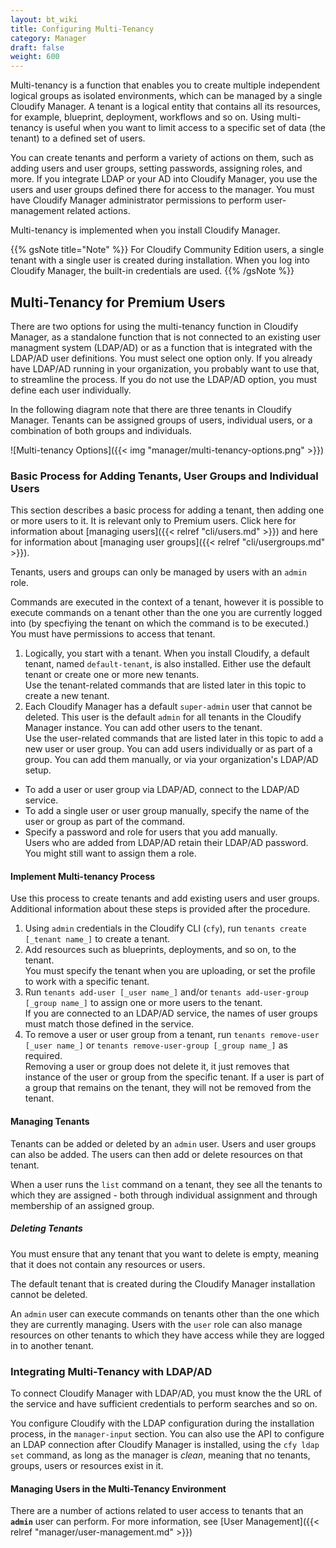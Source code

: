 ```yaml
---
layout: bt_wiki
title: Configuring Multi-Tenancy
category: Manager
draft: false
weight: 600
---
```

Multi-tenancy is a function that enables you to create multiple independent logical groups as isolated environments, which can be managed by a single Cloudify Manager. A tenant is a logical entity that contains all its resources, for example, blueprint, deployment, workflows and so on. Using multi-tenancy is useful when you want to limit access to a specific set of data (the tenant) to a defined set of users.

You can create tenants and perform a variety of actions on them, such as adding users and user groups, setting passwords, assigning roles, and more. If you integrate LDAP or your AD into Cloudify Manager, you use the users and user groups defined there for access to the manager. You must have Cloudify Manager administrator permissions to perform user-management related actions.

Multi-tenancy is implemented when you install Cloudify Manager.

{{% gsNote title="Note" %}}
For Cloudify Community Edition users, a single tenant with a single user is created during installation. When you log into Cloudify Manager, the built-in credentials are used.
{{% /gsNote %}}

## Multi-Tenancy for Premium Users

There are two options for using the multi-tenancy function in Cloudify Manager, as a standalone function that is not connected to an existing user managment system (LDAP/AD) or as a function that is integrated with the LDAP/AD user definitions. You must select one option only. If you already have LDAP/AD running in your organization, you probably want to use that, to streamline the process. If you do not use the LDAP/AD option, you must define each user individually.

In the following diagram note that there are three tenants in Cloudify Manager. Tenants can be assigned groups of users, individual users, or a combination of both groups and individuals.
 
![Multi-tenancy Options]({{< img "manager/multi-tenancy-options.png" >}})

### Basic Process for Adding Tenants, User Groups and Individual Users

This section describes a basic process for adding a tenant, then adding one or more users to it. It is relevant only to Premium users. Click here for information about [managing users]({{< relref "cli/users.md" >}}) and here for information about [managing user groups]({{< relref "cli/usergroups.md" >}}).

Tenants, users and groups can only be managed by users with an `admin` role. 

Commands are executed in the context of a tenant, however it is possible to execute commands on a tenant other than the one you are currently logged into (by specfiying the tenant on which the command is to be executed.) You must have permissions to access that tenant.

1. Logically, you start with a tenant. When you install Cloudify, a default tenant, named `default-tenant`, is also installed. Either use the default tenant or create one or more new tenants.  
  Use the tenant-related commands that are listed later in this topic to create a new tenant.
2. Each Cloudify Manager has a default `super-admin` user that cannot be deleted. This user is the default `admin` for all tenants in the Cloudify Manager instance. You can add other users to the tenant.  
  Use the user-related commands that are listed later in this topic to add a new user or user group.
  You can add users individually or as part of a group. You can add them manually, or via your organization's LDAP/AD setup.  
  * To add a user or user group via LDAP/AD, connect to the LDAP/AD service.
  * To add a single user or user group manually, specify the name of the user or group as part of the command.  
  * Specify a password and role for users that you add manually.  
    Users who are added from LDAP/AD retain their LDAP/AD password. You might still want to assign them a role.

#### Implement Multi-tenancy Process

Use this process to create tenants and add existing users and user groups. Additional information about these steps is provided after the procedure.

1. Using `admin` credentials in the Cloudify CLI (`cfy`), run `tenants create [_tenant name_]` to create a tenant.
2. Add resources such as blueprints, deployments, and so on, to the tenant.   
   You must specify the tenant when you are uploading, or set the profile to work with a specific tenant.
3. Run `tenants add-user [_user name_]` and/or `tenants add-user-group [_group name_]` to assign one or more users to the tenant.   
   If you are connected to an LDAP/AD service, the names of user groups must match those defined in the service.   
4. To remove a user or user group from a tenant, run `tenants remove-user [_user name_]` or `tenants remove-user-group [_group name_]` as required.  
   Removing a user or group does not delete it, it just removes that instance of the user or group from the specific tenant. If a user is part of a group that remains on the tenant, they will not be removed from the tenant.

#### Managing Tenants

Tenants can be added or deleted by an `admin` user. Users and user groups can also be added. The users can then add or delete resources on that tenant.

When a user runs the `list` command on a tenant, they see all the tenants to which they are assigned - both through individual assignment and through membership of an assigned group.


##### Deleting Tenants

You must ensure that any tenant that you want to delete is empty, meaning that it does not contain any resources or users.

The default tenant that is created during the Cloudify Manager installation cannot be deleted.

An `admin` user can execute commands on tenants other than the one which they are currently managing. Users with the `user` role can also manage resources on other tenants to which they have access while they are logged in to another tenant.


### Integrating Multi-Tenancy with LDAP/AD

To connect Cloudify Manager with LDAP/AD, you must know the the URL of the service and have sufficient credentials to perform searches and so on. 

You configure Cloudify with the LDAP configuration during the installation process, in the `manager-input` section. You can also use the API to configure an LDAP connection after Cloudify Manager is installed, using the `cfy ldap set` command, as long as the manager is _clean_, meaning that no tenants, groups, users or resources exist in it.

#### Managing Users in the Multi-Tenancy Environment

There are a number of actions related to user access to tenants that an **`admin`** user can perform. For more information, see [User Management]({{< relref "manager/user-management.md" >}})




